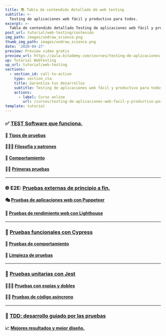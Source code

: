 ```yaml
---
title: 📚 Tabla de contendido detallado de web testing
subtitle: >-
  Testing de aplicaciones web fácil y productivo para todos.
excerpt: >-
  Tabla de contendido detallado Testing de aplicaciones web fácil y productivo para todos
post_url: tutorial/web-testing/contenido
img_path: images/undraw_science.png
thumb_img_path: images/undraw_science.png
date: '2020-04-27'
preview: Preview video gratis
preview_url: https://aula.bitademy.com/courses/testing-de-aplicaciones-web-facil-y-productivo-para-todos/lectures/18124744
up: Tutorial WebTesting
up_url: tutorial/web-testing
sections:
  - section_id: call-to-action
    type: section_cta
    title: Garantiza tus desarrollos
    subtitle: Testing de aplicaciones web fácil y productivo para todos.
    actions:
      - label: Curso online
        url: /cursos/testing-de-aplicaciones-web-facil-y-productivo-para-todos/
template: tutorial
---
```


### ✅ [TEST Software que funciona.](https://www.bitademy.com/tutorial/web-testing/software-que-funciona)

#### 🔀 [Tipos de pruebas](https://www.bitademy.com/tutorial/web-testing/tipos-de-pruebas)

#### 👨🏼‍🏫 [Filosofía y patrones](https://www.bitademy.com/tutorial/web-testing/filosofia-y-patrones)

#### 👔 [Comportamiento](https://www.bitademy.com/tutorial/web-testing/comportamiento)

#### 👨‍💻 [Primeras pruebas](https://www.bitademy.com/tutorial/web-testing/primeras-pruebas)

---

### 🌐 E2E: [Pruebas externas de principio a fin.](https://www.bitademy.com/tutorial/web-testing/e2e)

#### 🎭 [Pruebas de aplicaciones web con **Puppeteer**](https://www.bitademy.com/tutorial/web-testing/e2e/pruebas-de-aplicaciones-web-con-puppeteer)

#### 🤖 [Pruebas de rendimiento web con **Lighthouse**](https://www.bitademy.com/tutorial/web-testing/e2e/pruebas-de-rendimiento-web-con-lighthouse)

---

### 🌲 [Pruebas funcionales con **Cypress**](https://www.bitademy.com/tutorial/web-testing/functional)

#### 🎪 [Pruebas de comportamiento](https://www.bitademy.com/tutorial/web-testing/functional/pruebas-de-comportamiento)

#### 🧪 [Limpieza de pruebas](https://www.bitademy.com/tutorial/web-testing/functional/limpieza-de-pruebas)

---

### 🔬 [Pruebas unitarias con **Jest**](https://www.bitademy.com/tutorial/web-testing/unit)

#### 🕵🏼‍♂️ [Pruebas con espías y dobles](https://www.bitademy.com/tutorial/web-testing/unit/pruebas-con-espias-y-dobles)

#### 🏇🏼 [Pruebas de código asíncrono](https://www.bitademy.com/tutorial/web-testing/unit/pruebas-de-codigo-asincrono)

---

### 🧬 [TDD: desarrollo guiado por las pruebas](https://www.bitademy.com/tutorial/web-testing/tdd)

#### 📈 [Mejores resultados y mejor diseño.](https://www.bitademy.com/tutorial/web-testing/tdd/mejores-resultados-y-mejor-diseno)

